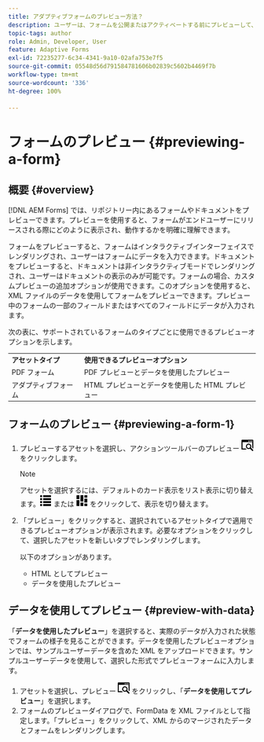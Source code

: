 ```yaml
---
title: アダプティブフォームのプレビュー方法？
description: ユーザーは、フォームを公開またはアクティベートする前にプレビューして、期待どおりになっていることを確認できます。プレビューのオプションは、サポートされているフォームタイプにより異なる場合があります。
topic-tags: author
role: Admin, Developer, User
feature: Adaptive Forms
exl-id: 72235277-6c34-4341-9a10-02afa753e7f5
source-git-commit: 05548d56d791584781606b02839c5602b4469f7b
workflow-type: tm+mt
source-wordcount: '336'
ht-degree: 100%

---
```


# フォームのプレビュー {#previewing-a-form}

## 概要 {#overview}

[!DNL AEM Forms] では、リポジトリー内にあるフォームやドキュメントをプレビューできます。プレビューを使用すると、フォームがエンドユーザーにリリースされる際にどのように表示され、動作するかを明確に理解できます。

フォームをプレビューすると、フォームはインタラクティブインターフェイスでレンダリングされ、ユーザーはフォームにデータを入力できます。ドキュメントをプレビューすると、ドキュメントは非インタラクティブモードでレンダリングされ、ユーザーはドキュメントの表示のみが可能です。フォームの場合、カスタムプレビューの追加オプションが使用できます。このオプションを使用すると、XML ファイルのデータを使用してフォームをプレビューできます。プレビュー中のフォームの一部のフィールドまたはすべてのフィールドにデータが入力されます。

次の表に、サポートされているフォームのタイプごとに使用できるプレビューオプションを示します。

<table>
 <tbody>
  <tr>
   <td><strong>アセットタイプ</strong><br /> </td>
   <td><strong>使用できるプレビューオプション</strong><br /> </td>
  </tr>
  <!--<tr>
   <td>Document</td>
   <td>PDF preview</td>
  </tr>-->
  <tr>
   <td>PDF フォーム</td>
   <td>PDF プレビューとデータを使用したプレビュー<br /> </td>
  </tr>
  <tr>
   <td>アダプティブフォーム</td>
   <td>HTML プレビューとデータを使用した HTML プレビュー</td>
  </tr>
  <!--<tr>
   <td>Form Template</td>
   <td>PDF preview, PDF preview with Data, HTML preview, HTML preview with Data<br /> </td>
  </tr>-->
 </tbody>
</table>

## フォームのプレビュー {#previewing-a-form-1}

1. プレビューするアセットを選択し、アクションツールバーのプレビュー ![aem6forms_preview](assets/aem6forms_preview.png) をクリックします。

   >[!NOTE]
   >
   >アセットを選択するには、デフォルトのカード表示をリスト表示に切り替えます。![aem6forms_viewlist](assets/aem6forms_viewlist.png) または ![aem6forms_viewcard](assets/aem6forms_viewcard.png) をクリックして、表示を切り替えます。

1. 「プレビュー」をクリックすると、選択されているアセットタイプで適用できるプレビューオプションが表示されます。必要なオプションをクリックして、選択したアセットを新しいタブでレンダリングします。

   以下のオプションがあります。

   * HTML としてプレビュー
   * データを使用したプレビュー
     <!--* Preview as PDF (available for form templates)-->

## データを使用してプレビュー {#preview-with-data}

「**データを使用したプレビュー**」を選択すると、実際のデータが入力された状態でフォームの様子を見ることができます。データを使用したプレビューオプションでは、サンプルユーザーデータを含めた XML をアップロードできます。サンプルユーザーデータを使用して、選択した形式でプレビューフォームに入力します。

1. アセットを選択し、プレビュー ![aem6forms_preview](assets/aem6forms_preview.png) をクリックし、「**データを使用してプレビュー**」を選択します。
1. フォームのプレビューダイアログで、FormData を XML ファイルとして指定します。「プレビュー」をクリックして、XML からのマージされたデータとフォームをレンダリングします。
